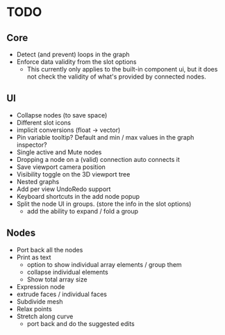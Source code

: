# TODO

## Core
+ Detect (and prevent) loops in the graph
+ Enforce data validity from the slot options
	- This currently only applies to the built-in component ui, but it does
	not check the validity of what's provided by connected nodes.

## UI
+ Collapse nodes (to save space)
+ Different slot icons
+ implicit conversions (float -> vector)
+ Pin variable tooltip? Default and min / max values in the graph inspector?
+ Single active and Mute nodes
+ Dropping a node on a (valid) connection auto connects it
+ Save viewport camera position
+ Visibility toggle on the 3D viewport tree
+ Nested graphs
+ Add per view UndoRedo support
+ Keyboard shortcuts in the add node popup
+ Split the node UI in groups. (store the info in the slot options)
	- add the ability to expand / fold a group

## Nodes
+ Port back all the nodes
+ Print as text
	- option to show individual array elements / group them
	- collapse individual elements
	- Show total array size
+ Expression node
+ extrude faces / individual faces
+ Subdivide mesh
+ Relax points
+ Stretch along curve
	- port back and do the suggested edits
